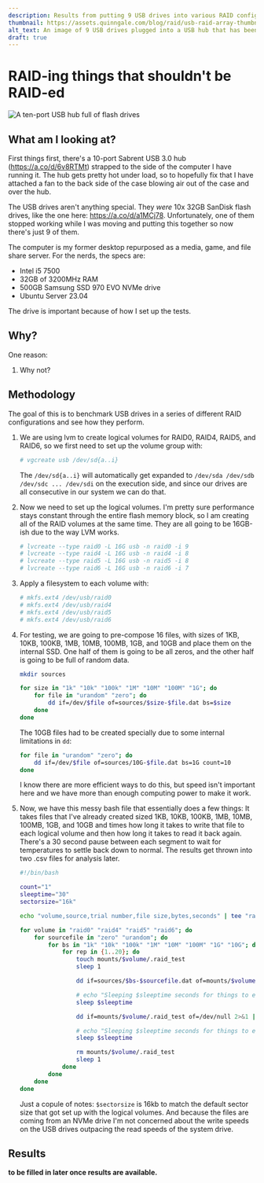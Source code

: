 ```yaml
---
description: Results from putting 9 USB drives into various RAID configurations.
thumbnail: https://assets.quinngale.com/blog/raid/usb-raid-array-thumbnail.jpg
alt_text: An image of 9 USB drives plugged into a USB hub that has been strapped to the side of a computer
draft: true
---
```


# RAID-ing things that shouldn't be RAID-ed

![A ten-port USB hub full of flash drives](https://assets.quinngale.com/blog/raid/usb-raid-array.jpg)

## What am I looking at?

First things first, there's a 10-port Sabrent USB 3.0 hub (https://a.co/d/6v8RTMt) strapped to the side of the computer I have running it. The hub gets pretty hot under load, so to hopefully fix that I have attached a fan to the back side of the case blowing air out of the case and over the hub.

The USB drives aren't anything special. They _were_ 10x 32GB SanDisk flash drives, like the one here: https://a.co/d/a1MCj78. Unfortunately, one of them stopped working while I was moving and putting this together so now there's just 9 of them.

The computer is my former desktop repurposed as a media, game, and file share server. For the nerds, the specs are:

-   Intel i5 7500
-   32GB of 3200MHz RAM
-   500GB Samsung SSD 970 EVO NVMe drive
-   Ubuntu Server 23.04

The drive is important because of how I set up the tests.

## Why?

One reason:

1. Why not?

## Methodology

The goal of this is to benchmark USB drives in a series of different RAID configurations and see how they perform.

1. We are using lvm to create logical volumes for RAID0, RAID4, RAID5, and RAID6, so we first need to set up the volume group with:

    ```sh
    # vgcreate usb /dev/sd{a..i}
    ```

    The `/dev/sd{a..i}` will automatically get expanded to `/dev/sda /dev/sdb /dev/sdc ... /dev/sdi` on the execution side, and since our drives are all consecutive in our system we can do that.

2. Now we need to set up the logical volumes. I'm pretty sure performance stays constant through the entire flash memory block, so I am creating all of the RAID volumes at the same time. They are all going to be 16GB-ish due to the way LVM works.

    ```sh
    # lvcreate --type raid0 -L 16G usb -n raid0 -i 9
    # lvcreate --type raid4 -L 16G usb -n raid4 -i 8
    # lvcreate --type raid5 -L 16G usb -n raid5 -i 8
    # lvcreate --type raid6 -L 16G usb -n raid6 -i 7
    ```

3. Apply a filesystem to each volume with:

    ```sh
    # mkfs.ext4 /dev/usb/raid0
    # mkfs.ext4 /dev/usb/raid4
    # mkfs.ext4 /dev/usb/raid5
    # mkfs.ext4 /dev/usb/raid6
    ```

4. For testing, we are going to pre-compose 16 files, with sizes of 1KB, 10KB, 100KB, 1MB, 10MB, 100MB, 1GB, and 10GB and place them on the internal SSD. One half of them is going to be all zeros, and the other half is going to be full of random data.

    ```sh
    mkdir sources

    for size in "1k" "10k" "100k" "1M" "10M" "100M" "1G"; do
        for file in "urandom" "zero"; do
            dd if=/dev/$file of=sources/$size-$file.dat bs=$size
        done
    done
    ```

    The 10GB files had to be created specially due to some internal limitations in `dd`:

    ```sh
    for file in "urandom" "zero"; do
        dd if=/dev/$file of=sources/10G-$file.dat bs=1G count=10
    done
    ```

    I know there are more efficient ways to do this, but speed isn't important here and we have more than enough computing power to make it work.

5. Now, we have this messy bash file that essentially does a few things: It takes files that I've already created sized 1KB, 10KB, 100KB, 1MB, 10MB, 100MB, 1GB, and 10GB and times how long it takes to write that file to each logical volume and then how long it takes to read it back again. There's a 30 second pause between each segment to wait for temperatures to settle back down to normal. The results get thrown into two .csv files for analysis later.

    ```sh
    #!/bin/bash

    count="1"
    sleeptime="30"
    sectorsize="16k"

    echo "volume,source,trial number,file size,bytes,seconds" | tee "raid-results-write.csv" "raid-results-read.csv"

    for volume in "raid0" "raid4" "raid5" "raid6"; do
        for sourcefile in "zero" "urandom"; do
            for bs in "1k" "10k" "100k" "1M" "10M" "100M" "1G" "10G"; do
                for rep in {1..20}; do
                    touch mounts/$volume/.raid_test
                    sleep 1

                    dd if=sources/$bs-$sourcefile.dat of=mounts/$volume/.raid_test bs=$sectorsize 2>&1 | awk 'END{print "'$volume'"",""'$sourcefile'"",""'$rep'"",""'$bs'"","$1","$8}' | tee --append "raid-results-write.csv"

                    # echo "Sleeping $sleeptime seconds for things to equalize before proceeding..."
                    sleep $sleeptime

                    dd if=mounts/$volume/.raid_test of=/dev/null 2>&1 | awk 'END{print "'$volume'"",""'$sourcefile'"",""'$rep'"",""'$bs'"","$1","$8}' | tee --append "raid-results-read.csv"

                    # echo "Sleeping $sleeptime seconds for things to equalize before proceeding..."
                    sleep $sleeptime

                    rm mounts/$volume/.raid_test
                    sleep 1
                done
            done
        done
    done
    ```

    Just a copule of notes: `$sectorsize` is 16kb to match the default sector size that got set up with the logical volumes. And because the files are coming from an NVMe drive I'm not concerned about the write speeds on the USB drives outpacing the read speeds of the system drive.

## Results

**to be filled in later once results are available.**

